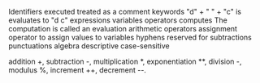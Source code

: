 Identifiers
executed
treated as a comment
keywords
"d" + " " + "c" is evaluates to "d c"
expressions
variables
operators
computes
The computation is called an evaluation
arithmetic operators
assignment operator to assign values to variables
hyphens
reserved for subtractions
punctuations
algebra
descriptive
case-sensitive

addition +, subtraction -, multiplication *, exponentiation **, division -, modulus %, increment ++, decrement --.

